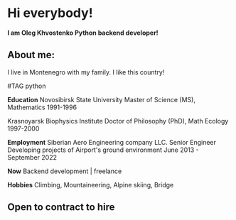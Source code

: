 Hi everybody!
=======
**I am Oleg Khvostenko Python backend developer!**

About me:
-------
I live in Montenegro with my family. I like this country!

#TAG python

**Education**
Novosibirsk State University
Master of Science (MS), Mathematics
1991-1996

Krasnoyarsk Biophysics Institute
Doctor of Philosophy (PhD), Math Ecology
1997-2000

**Employment**
Siberian Aero Engineering company LLC. Senior Engineer
Developing projects of Airport's ground environment
June 2013 - September 2022

**Now**
Backend development | freelance

**Hobbies**
Climbing, Mountaineering, Alpine skiing, Bridge

Open to contract to hire
-------
